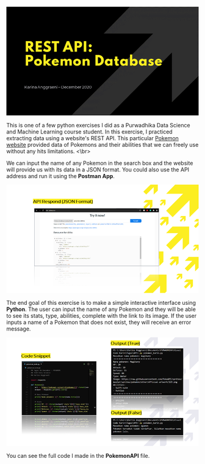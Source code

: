 ![Cover](https://github.com/karina-anggraeni/Pokemon-API/blob/main/Sample%20Image/Pokemon%20-%20Cover.PNG)

This is one of a few python exercises I did as a Purwadhika Data Science and Machine Learning course student. In this exercise, I practiced extracting data using a website's REST API.
This particular [Pokemon website](https://pokeapi.co/) provided data of Pokemons and their abilities that we can freely use without any hits limitations. <\br>

We can input the name of any Pokemon in the search box and the website will provide us with its data in a JSON format. You could also use the API address and run it using the **Postman App**.

![Source](https://github.com/karina-anggraeni/Pokemon-API/blob/main/Sample%20Image/Pokemon%20-%20Source.PNG)

The end goal of this exercise is to make a simple interactive interface using **Python**. The user can input the name of any Pokemon and they will be able to see its stats, type, abilities, complete with the link to its image.
If the user inputs a name of a Pokemon that does not exist, they will receive an error message.

![Output](https://github.com/karina-anggraeni/Pokemon-API/blob/main/Sample%20Image/Pokemon%20-%20Code%20%26%20Output.PNG)

You can see the full code I made in the **PokemonAPI** file.
